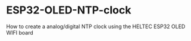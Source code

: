 # ESP32-OLED-NTP-clock
How to create a analog/digital NTP clock using the HELTEC ESP32 OLED WIFI board
